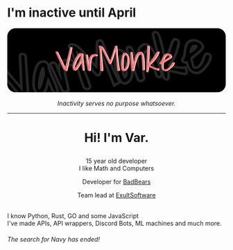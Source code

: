 # I'm inactive until April
[![Header](https://raw.githubusercontent.com/VarMonke/VarMonke/main/github.png "Header")](https://varmonke.me)
<p align="center"><i>Inactivity serves no purpose whatsoever.</i></p>

---
<h1>
<p align="center">
Hi! I'm <b>Var</b>.
</p>
</h1>
<p align="center"> 15 year old developer<br>
I like Math and Computers
<br>
<p align="center">Developer for <a href="https://badbears.io" target="_blank">BadBears</a> </p>
<p align="center">Team lead at <a href="https://exultsoftware.com" target="_blank">ExultSoftware</a> </p>
<br>
I know Python, Rust, GO and some JavaScript <br>
I've made APIs, API wrappers, Discord Bots, ML machines and much more. <br>
</p>
<h6> The search for Navy has ended!</h6>
